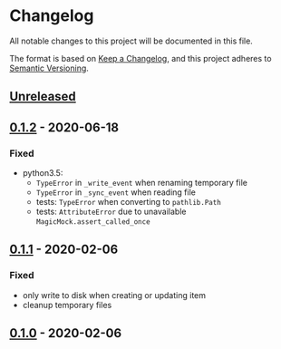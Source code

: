 # Changelog
All notable changes to this project will be documented in this file.

The format is based on [Keep a Changelog](https://keepachangelog.com/en/1.0.0/),
and this project adheres to [Semantic Versioning](https://semver.org/spec/v2.0.0.html).

## [Unreleased]

## [0.1.2] - 2020-06-18
### Fixed
- python3.5:
  - `TypeError` in `_write_event` when renaming temporary file
  - `TypeError` in `_sync_event` when reading file
  - tests: `TypeError` when converting to `pathlib.Path`
  - tests: `AttributeError` due to unavailable `MagicMock.assert_called_once`

## [0.1.1] - 2020-02-06
### Fixed
- only write to disk when creating or updating item
- cleanup temporary files

## [0.1.0] - 2020-02-06

[Unreleased]: https://github.com/fphammerle/ical2vdir/compare/v0.1.2...HEAD
[0.1.2]: https://github.com/fphammerle/ical2vdir/compare/v0.1.1...v0.1.2
[0.1.1]: https://github.com/fphammerle/ical2vdir/compare/v0.1.0...v0.1.1
[0.1.0]: https://github.com/fphammerle/ical2vdir/releases/tag/v0.1.0
